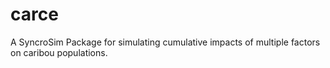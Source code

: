 # carce
A SyncroSim Package for simulating cumulative impacts of multiple factors on caribou populations.
